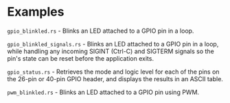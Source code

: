 # Examples

`gpio_blinkled.rs` - Blinks an LED attached to a GPIO pin in a loop.

`gpio_blinkled_signals.rs` - Blinks an LED attached to a GPIO pin in a loop, while handling any incoming SIGINT (Ctrl-C) and SIGTERM signals so the pin's state can be reset before the application exits.

`gpio_status.rs` - Retrieves the mode and logic level for each of the pins on the 26-pin or 40-pin GPIO header, and displays the results in an ASCII table.

`pwm_blinkled.rs` - Blinks an LED attached to a GPIO pin using PWM.
